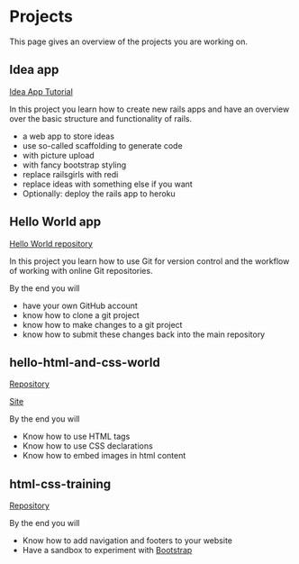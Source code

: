 # Projects
This page gives an overview of the projects you are working on.
## Idea app
[Idea App Tutorial](http://guides.railsgirls.com/app)

In this project you learn how to create new rails apps and have an overview over the basic structure and functionality of rails.

* a web app to store ideas
* use so-called scaffolding to generate code
* with picture upload
* with fancy bootstrap styling
* replace railsgirls with redi
* replace ideas with something else if you want
* Optionally: deploy the rails app to heroku

## Hello World app
[Hello World repository](https://github.com/ReDI-School/hello-world)

In this project you learn how to use Git for version control and the workflow of working with online Git repositories.

By the end you will

* have your own GitHub account
* know how to clone a git project
* know how to make changes to a git project
* know how to submit these changes back into the main repository

## hello-html-and-css-world
[Repository](https://github.com/ReDI-School/hello-html-and-css-world)

[Site](https://redi-school.github.io/hello-html-and-css-world/)

By the end you will
* Know how to use HTML tags
* Know how to use CSS declarations
* Know how to embed images in html content

## html-css-training
[Repository](https://github.com/ReDI-School/html-css-training)

By the end you will
* Know how to add navigation and footers to your website
* Have a sandbox to experiment with [Bootstrap](http://getbootstrap.com/) 
